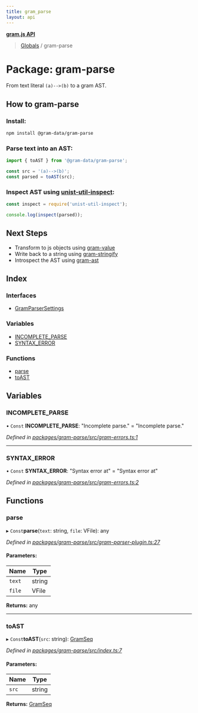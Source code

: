```yaml
---
title: gram_parse
layout: api
---
```


**[gram.js API](../README.md)**

> [Globals](../globals.md) / gram-parse

# Package: gram-parse

From text literal `(a)-->(b)` to a gram AST. 

## How to gram-parse

### Install:

``` bash
npm install @gram-data/gram-parse
```

### Parse text into an AST:

``` TypeScript
import { toAST } from '@gram-data/gram-parse'; 

const src = '(a)-->(b)';
const parsed = toAST(src);
```

### Inspect AST using [unist-util-inspect](https://github.com/syntax-tree/unist-util-inspect):

``` TypeScript
const inspect = require('unist-util-inspect');

console.log(inspect(parsed));
```

## Next Steps

- Transform to js objects using [gram-value](gram_value.md)
- Write back to a string using [gram-stringify](gram_stringify.md)
- Introspect the AST using [gram-ast](gram_ast.md)

## Index

### Interfaces

* [GramParserSettings](../interfaces/gram_parse.gramparsersettings.md)

### Variables

* [INCOMPLETE\_PARSE](gram_parse.md#incomplete_parse)
* [SYNTAX\_ERROR](gram_parse.md#syntax_error)

### Functions

* [parse](gram_parse.md#parse)
* [toAST](gram_parse.md#toast)

## Variables

### INCOMPLETE\_PARSE

• `Const` **INCOMPLETE\_PARSE**: \"Incomplete parse.\" = "Incomplete parse."

*Defined in [packages/gram-parse/src/gram-errors.ts:1](https://github.com/gram-data/gram-js/blob/fc61725/packages/gram-parse/src/gram-errors.ts#L1)*

___

### SYNTAX\_ERROR

• `Const` **SYNTAX\_ERROR**: \"Syntax error at\" = "Syntax error at"

*Defined in [packages/gram-parse/src/gram-errors.ts:2](https://github.com/gram-data/gram-js/blob/fc61725/packages/gram-parse/src/gram-errors.ts#L2)*

## Functions

### parse

▸ `Const`**parse**(`text`: string, `file`: VFile): any

*Defined in [packages/gram-parse/src/gram-parser-plugin.ts:27](https://github.com/gram-data/gram-js/blob/fc61725/packages/gram-parse/src/gram-parser-plugin.ts#L27)*

#### Parameters:

Name | Type |
------ | ------ |
`text` | string |
`file` | VFile |

**Returns:** any

___

### toAST

▸ `Const`**toAST**(`src`: string): [GramSeq](../interfaces/gram_ast.gramseq.md)

*Defined in [packages/gram-parse/src/index.ts:7](https://github.com/gram-data/gram-js/blob/fc61725/packages/gram-parse/src/index.ts#L7)*

#### Parameters:

Name | Type |
------ | ------ |
`src` | string |

**Returns:** [GramSeq](../interfaces/gram_ast.gramseq.md)
